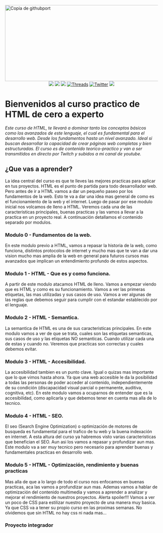 <img width="1280" height="250" alt="Copia de githubport" src="https://github.com/user-attachments/assets/151bd66a-595e-4781-873c-6af25dac699e" />
<div align="center">
  <a href="https://www.instagram.com/jona.dev_ok/" target="_blank"><img src="https://img.shields.io/badge/-Instagram-000?style=for-the-badge&logo=instagram&logoColor=white"/></a> 
  <a href="https://www.youtube.com/@jona.dev_ok" target="_blank"><img src="https://img.shields.io/badge/-youtube-000?style=for-the-badge&logo=youtube&logoColor=white" /></a> 
  <a href="https://www.tiktok.com/@jonadev1990" target="_blank"><img src="https://img.shields.io/badge/TikTok-000?style=for-the-badge&logo=tiktok&logoColor=white" ></a>
  <a href="https://www.threads.net/@jona.dev_ok" target="_blank"><img alt="Threads" src="https://img.shields.io/badge/threads-000?&style=for-the-badge&logo=threads&logoColor=white" /></a>  
  <a href="https://x.com/jonadev_ok" target="_blank"><img alt="Twitter" src="https://img.shields.io/badge/twitter-000?&style=for-the-badge&logo=x&logoColor=white" /></a>  
  <a href="https://www.linkedin.com/in/jonatan-villalva-fullstack-developer" target="_blank"><img src="https://img.shields.io/badge/linkedin-000?style=for-the-badge&logo=linkedin&logoColor=white" ></a>
</div>

<h1>Bienvenidos al curso practico de HTML de cero a experto</h1>
    
<p><em>Este curso de HTML, te llevará a dominar tanto los conceptos básicos como los avanzados de este lenguaje, el cual es fundamental para el desarrollo web. Desde los fundamentos hasta un nivel avanzado. Ideal si buscan desarrollar la capacidad de crear páginas web completas y bien estructuradas. El curso es de contenido teorico-practico y van a ser transmitidos en directo por Twitch y subidos a mi canal de youtube.</em></p>

<h2>¿Que vas a aprender?</h2>

<p>
  La idea central del curso es que te lleves las mejores practicas para aplicar en tus proyectos. HTML es el punto de partida para todo desarrollador web. Pero antes 
  de ir a HTML vamos a dar un pequeño paseo por los fundamentos de la web. Esto te va a dar una idea mas general de como es el funcionamiento de la web y el internet. 
  Luego de pasar por ese modulo inicial nos volcamos de lleno a HTML. Veremos cada una de las caracteristicas principales, buenas practicas y las vamos a llevar a la practica 
  en un proyecto real. A continuación detallamos el contenido separado por modulos.
</p>

<h3>Modulo 0 - Fundamentos de la web.</h3>
<p>
  En este modulo previo a HTML, vamos a repasar la historia de la web, como funciona, distintos protocolos de internet y mucho mas que te van a dar una vision mucho mas amplia 
  de la web en general para futuros cursos mas avanzados que implican un entendimiento profundo de estos aspectos.
</p>
<h3>Modulo 1 - HTML - Que es y como funciona.</h3>
<p>
  A partir de este modulo atacamos HTML de lleno. Vamos a empezar viendo que es HTML y como es su funcionamiento. Vamos a ver las primeras etiquetas, las mas utilizadas y 
  sus casos de uso. Vamos a ver algunas de las reglas que debemos seguir para cumplir con el estandar establecido por el lenguaje. 
</p>

<h3>Modulo 2 - HTML - Semantica.</h3>
<p>
  La semantica de HTML es una de sus caracteristicas principales. En este modulo vamos a ver de que se trata, cuales son las etiquetas semanticas, sus casos de uso y 
  las etiquetas NO semanticas. Cuando utilizar cada una de estas y cuando no. Veremos que practicas son correctas y cuales debemos evitar.
</p>

<h3>Modulo 3 - HTML - Accesibilidad.</h3>
<p>
  La accesibilidad tambien es un punto clave. Igual o quizas mas importante que lo que vimos hasta ahora. Ya que una web accesible le da la posibilidad a todas las 
  personas de poder acceder al contenido, independientemente de su condición (discapacidad visual parcial o permanente, auditiva, cognitiva, etc). En este modulo vamos a 
  ocuparnos de entender que es la accesibilidad, como aplicarla y que debemos tener en cuenta mas alla de lo tecnico.
</p>

<h3>Modulo 4 - HTML - SEO.</h3>
<p>
  El seo (Search Engine Optimization) o optimización de motores de busqueda es fundamental para el trafico de tu web y la buena indexación en internet. A esta altura del curso ya 
  habremos visto varias caracteristicas que benefician el SEO. Aun asi los vamos a repasar y profundizar aun mas. Este modulo va a ser muy tecnico pero necesario para aprender 
  buenas y fundamentales practicas en desarrollo web.
</p>

<h3>Modulo 5 - HTML - Optimización, rendimiento y buenas practicas</h3>
<p>
  Mas alla de que a lo largo de todo el curso nos enfocamos en buenas practicas, aca las vamos a profundizar aun mas. Ademas vamos a hablar de optimización del contenido multimedia y 
  vamos a aprender a analizar y mejorar el rendimiento de nuestros proyectos. Alerta spoiler!!! Vamos a ver un poco de CSS para estilizar nuestro proyecto de una manera muy basica. 
  Ya que CSS va a tener su propio curso en las proximas semanas. No olvidemos que sin HTML no hay css ni nada mas...
</p>

<h3>Proyecto integrador</h3>
<p>
  
</p>
